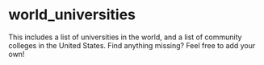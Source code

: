 # world_universities
This includes a list of universities in the world, and a list of community colleges in the United States. Find anything missing? Feel free to add your own! 
